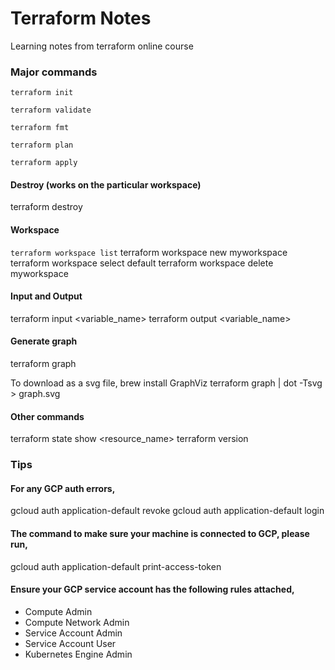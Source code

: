 # Terraform Notes
Learning notes from terraform online course

### Major commands
`terraform init`

`terraform validate`

`terraform fmt`

`terraform plan`

`terraform apply`

#### Destroy (works on the particular workspace)
terraform destroy

#### Workspace
`terraform workspace list`
terraform workspace new myworkspace
terraform workspace select default
terraform workspace delete myworkspace

#### Input and Output
terraform input <variable_name>
terraform output <variable_name>

#### Generate graph
terraform graph

To download as a svg file,
brew install GraphViz
terraform graph | dot -Tsvg > graph.svg


#### Other commands
terraform state show <resource_name>
terraform version


### Tips
#### For any GCP auth errors,
gcloud auth application-default revoke
gcloud auth application-default login

#### The command to make sure your machine is connected to GCP, please run,
gcloud auth application-default print-access-token

#### Ensure your GCP service account has the following rules attached,
- Compute Admin
- Compute Network Admin
- Service Account Admin
- Service Account User
- Kubernetes Engine Admin
